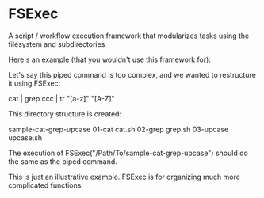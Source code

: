 # FSExec
A script / workflow execution framework that modularizes tasks using the filesystem and subdirectories

Here's an example (that you wouldn't use this framework for):

Let's say this piped command is too complex, and we wanted to restructure it using FSExec: 

cat <some file> | grep ccc | tr "[a-z]" "[A-Z]"

This directory structure is created:

sample-cat-grep-upcase
  01-cat
    cat.sh
  02-grep
    grep.sh
  03-upcase
    upcase.sh
    
The execution of FSExec("/Path/To/sample-cat-grep-upcase") should do the same as the piped command.

This is just an illustrative example. FSExec is for organizing much more complicated functions. 
